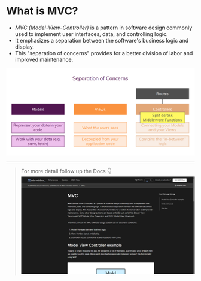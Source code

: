 # What is MVC?
- *MVC (Model-View-Controller)* is a pattern in software design commonly used to implement user interfaces, data, and controlling logic.
- It emphasizes a separation between the software's business logic and display.
- This "separation of concerns" provides for a better division of labor and improved maintenance.

![MVC](../screen_shots/mvc.png)

---

> For more detail follow up the Docs 👇 [![MVC MDN Docs](../screen_shots/mvc_mdn.png)](https://developer.mozilla.org/en-US/docs/Glossary/MVC)